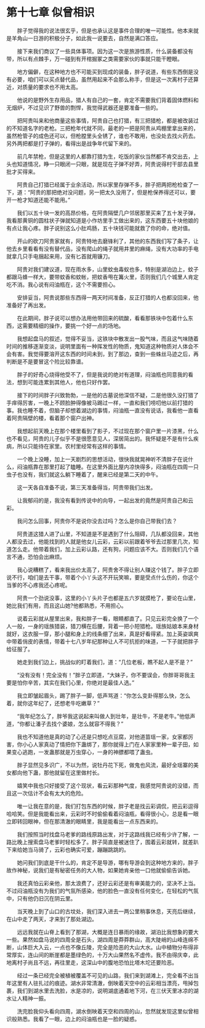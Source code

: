 # 第十七章 似曾相识


　　胖子觉得我的说法很玄乎，但是也承认这是事件合理的唯一可能性。他本来就是羊角山一日游的积极分子，如此我一说要去，自然是满口答应。

　　接下来我们商议了一些具体事项。因为这一次是旅游性质，什么装备都没有带，所以有点棘手，万一碰到有开棺掘冢之类需要家伙的事就只能干瞪眼。

　　地方偏僻，在这种地方也不可能买到现成的装备，胖子说道，有些东西倒是没有必要，咱们可以买点替代品，虽然用起来不会那么称手，但是这一次离村子还算近，对质量的要求也不用太高。

　　他说的是野外生存用品，猎人有自己的一套，肯定不需要我们背着固体燃料和无烟炉，不过见识了野兽的剽悍，我觉得武器还是要准备一些的。

　　把阿贵叫来和他商量这些事情，阿贵自己也打猎，有三把猎枪，都是被改装过的不知道名字的老枪。三把枪年代就不同，最老的一把是阿贵从鸡棚里拿出来的，虽然枪管子的成色还可以，但枪膛里头全锈了，谁也不敢用，也没处去找火药去。另外两把都是打子弹的，看得出是战争年代留下来的。

　　前几年禁枪，但是这里的人都靠打猎为生，吃饭的家伙当然都不肯交出去，上头也知道情况，睁一只眼闭一只眼，就是现在子弹不好弄，阿贵说得村干部去县里批才买得来。

　　阿贵自己打猎已经属于业余活动，所以家里存弹不多，胖子把两把枪检查了一下，道：“阿贵的那把绝对没问题，另一把太久没用了，但是枪保养得还可以，要开一枪才知道还能不能用。”

　　我们以五十块一发的高昂价格，在阿贵隔壁几户邻居那里买来了五十发子弹，我看那黄铜的圆柱状子弹就知道是小作坊里手工做出来的，这东西要五十块他娘的有点让我心疼。胖子说别这么小肚鸡肠，五十块钱可能就救了你的命，绝对值。

　　开山的砍刀阿贵家就有，阿贵特地去磨锋利了，其他的东西我们写了条子，让他去乡里看看有没有替代品，没有爬山的绳子就用井里的麻绳，没有大功率的手电就拿几只手电捆起来用，没有匕首就用镰刀。

　　阿贵对我们建议道，现在雨水多，山里蚊虫毒蚁也多，特别是湖泊边上，蚊子都跟马蜂一样大，要带蚊香和蚊帐，把蚊香甩在篝火里，否则我们几个城里人肯定吃不消。我心说有闷油瓶在，这个不需要担心。

　　安排妥当，阿贵说那些东西得一两天时间准备，反正打猎的人也都没回来，他准备好了再出发。

　　在此期间，胖子说可以想办法用他带回来的硫酸，看看那铁块中包着什么东西，这需要精细的操作，要挑一个好一点的场地。

　　我想起盘马的叙述，觉得不妥当，这铁块中散发出一股气味，而且这气味随着时间的推移逐渐变淡，说明里面有一种挥发性的物质，鬼知道这种物质对人体会不会有害。我觉得要溶开这东西的时间未到，到了那边，查到一些蛛丝马迹之后，再判断是不是要冒这个险比较靠谱。

　　胖子的好奇心烧得他受不了，但是我说的绝对有道理，闷油瓶也同意我的看法，想到可能连累到其他人，他也只好作罢。

　　接下的时间胖子兴致勃勃，一是他的古墓说他深信不疑，二是他很久没打猎了手痒得厉害，一晚上不顾脸肿得像被马踢过一样，一直和我们唠叨他以前打猎的事。我也睡不着，但脑子却想着湖边的事情，闷油瓶一直没有说话，我看他一直看着阿贵隔壁的楼，看着那个窗户出神。

　　我想起前天晚上在那个楼里看到了影子，不过现在那个窗户里一片漆黑，什么也不看见，阿贵的儿子似乎不是很愿意见人，深居简出的。我怀疑是不是有什么疾病，所以只能待在家里。农村里经常有这样的事情。

　　一个晚上没睡，加上一天剧烈的思想活动，很快我就晃神听不清胖子在说什么，闷油瓶靠在那里打起了瞌睡。在这里外面比屋内凉快得多，闷油瓶在四周一只虫子也没有，我们就这么躺下睡着了，醒来已经是第二天的中午。

　　这一天各自准备不说，第三天准备得当，阿贵带我们出发。

　　让我郁闷的是，我没有看到传说中的向导，一起出发的竟然是阿贵自己和云彩。

　　我问怎么回事，阿贵你不是说你没去过吗？怎么是你自己带我们去？

　　阿贵道这猎人进了山里，不知道是不是遇到了什么阻碍，几队都没回来，其他人都没去过，他能找到的人就是他女儿云彩，云彩以前跟着爷爷去过那里几次，知道怎么走。他带着我们，加上云彩认路，还有狗，问题应该不大。否则我们几个语言不通，恐怕会出麻烦。

　　我心说糟糕了，看来我出价太高了，阿贵舍不得让别人赚这个钱了。胖子立即说不行，咱们是去干事，带着个小丫头这不开玩笑嘛，要是受点什么伤的，你这个当爹的不心疼我还心疼呢。

　　阿贵一个劲说没事，这里的小丫头片子也都是五六岁就摸枪了，要论在山里，她比我们有用，而且这山她?他都熟悉，不用担心。

　　说着云彩就从屋里出来，我和胖子一看，眼睛都直了。只见云彩完全换了一个人一般，一身的瑶族猎装，猎刀横在后腰，背着一把小短猎枪。瑶族姑娘本来身材就好，这衣服一穿，那小腿和身上的线条绷了出来，真是好看得紧。加上英姿飒爽中带着俏皮的表情，带着十七八岁年纪那种让人不可抗拒的味道，一下子就把胖子给征服了。

　　她走到我们边上，挑战似的盯着我们，道：“几位老板，瞧不起人是不是？”

　　“没有没有！完全没有！”胖子立即道，“大妹子，你不要误会，你胖哥哥我主要是怕你辛苦，其实在我们心里，你绝对是最佳人选。”

　　我立即皱起眉头，踢了胖子一脚，低声骂道：“你怎么变卦得那么快，怎么着，就你这年纪了，还想老牛吃嫩草？” 

　　“我年纪怎么了，胖爷我这说起来叫做人到壮年，是壮牛，不是老牛。”他低声道，“你都让潘子去找个婆娘，怎么就容不得我？”

　　我也不知道他是真的动了心还是只想吃点豆腐，对他道苗瑶一家，女家都厉害，你小心人家真动了情把你下蛊绑了，那你就得上门在人家家里种一辈子田，如果变心逃跑，一发蛊那就是万虫穿心，一身的神膘都喂了蛊虫。

　　胖子显然见多识广，不以为然，说牡丹花下死，做鬼也风流，最好全瑶寨的美女都向他下蛊，那他就留在这里做村长。

　　嬉笑中我也只好接受了这个现状，看云彩那种气度，我感觉阿贵说的没错，而且这一次估计不会有太大的危险。

　　唯一让我在意的是，我们打包东西的时候，胖子老是找云彩调侃，把云彩逗得哈哈笑。但是我能看出来，云彩时不时偷偷看着闷油瓶，看得很小心，总是看一眼立即转回眼神，但在那清澈的眼睛里，我是能看出一点东西来的。

　　我们按照当时找盘马老爹的路线原路出发，对于这路线我已经有少许了解，一路比晚上搜索盘马老爹时轻松多了。胖子简直是被迷住了，围着云彩就转，就差趴下来给她当马骑了，云彩也确实可爱，蹦蹦跳跳的。

　　她问我们到底是干什么的，肯定不是导游，哪有导游会到这种地方来的，胖子故作神秘，说我们是有秘密任务的大人物，如果她肯亲他一口他就偷偷告诉她。

　　我还真怕云彩亲他，那太浪费了，还好云彩还是有审美能力的，坚决不上当。不过闷油瓶没有为我们的气氛所感染，他的脸色一直没有任何变化，在轻松的气氛中，只有他仍旧沉在阴云里。

　　当天晚上到了山口的古坟处，我们深入进去一两公里稍事休息，天亮后继续，在山中走了两天，才来到了那处湖边。

　　远远我就在山脊上看到了那湖，大概是连日暴雨的缘故，湖泊比我想象的要大一些。果然如盘马说的四周全是石头，湖四周是莽莽群山，高大陡峭的山峰连绵不断，山体巨大入云，一点也不像丘陵，完全是险恶的大山大水。山中植物分布得非常厚实，连山间的断崖都是墨绿色的，十万大山果然名不虚传。我不由得庆幸，此地离村子尚且不远，再往里走，这深山中的腹地恐怕比塔木坨还要险恶。

　　经过一条已经完全被植被覆盖不可见的山路，我们来到湖滩上，完全看不出当年这里有人驻扎过的痕迹。湖水非常清澈，倒映着天空中的云彩相当漂亮，甩掉包裹，我们到湖水里去洗脸，水是凉的，说明湖底通着地下河，在三伏天里冰凉的湖水让人精神一振。

　　洗完脸我仰头看向四周，湖水倒映着天空和四周的山，忽然就发现这里似曾相识般熟悉。我看了一眼，边上的闷油瓶也是一脸的疑惑。 

